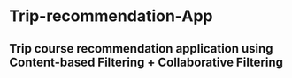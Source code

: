 # Trip-recommendation-App
## Trip course recommendation application using Content-based Filtering + Collaborative Filtering
